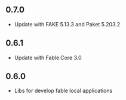 ## 0.7.0
* Update with FAKE 5.13.3 and Paket 5.203.2

## 0.6.1
* Update with Fable.Core 3.0

## 0.6.0
* Libs for develop fable local applications
